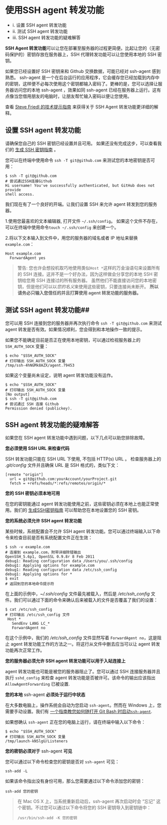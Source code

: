 # 使用SSH agent 转发功能 #

- i.	设置 SSH agent 转发功能
- ii.	测试 SSH agent 转发功能
- iii.	SSH agent 转发功能的疑难解答

**SSH Agent 转发功能**可以让您在部署至服务器的过程更简便。比起让您的（无密码保护的）密钥存放在服务器上，SSH 代理转发功能可以让您使用本地的 SSH 密钥。

如果您已经设置好 SSH 密钥来和 Github 交换数据，可能已经对 ssh-agent 感到熟悉。 ssh-agent 是一个在后台运行的应用程序，它会缓存您已经加载到内存中的密钥，这样便不必每次使用这个密钥都输入密码了。更棒的是，您可以选择让服务器访问您的本地 ssh-agent ，效果如同 ssh-agent 已经在服务器上运行。这有点像当您借用朋友的电脑时，让朋友帮忙输入密码以便让您使用。

查看  [Steve Friedl 的技术提示指南](http://www.unixwiz.net/techtips/ssh-agent-forwarding.html) 来获得关于 SSH Agent 转发功能更详细的解释。

## 设置 SSH agent 转发功能 ##

请确保您自己的 SSH 密钥已经设置并且可用。 如果还没有完成这步，可以查看我们的 [生成 SSH 密钥指南](https://help.github.com/articles/generating-ssh-keys) 。

您可以在终端中使用命令 `ssh -T git@github.com` 来测试您的本地密钥是否可用：

    $ ssh -T git@github.com
    # 尝试通过SSH连接Github
    Hi username! You've successfully authenticated, but GitHub does not provide
    shell access.


我们现在有了一个良好的开端。让我们设置 SSH 来允许 agent 转发到您的服务器。



1.使用您最喜欢的文本编辑器, 打开文件 `~/.ssh/config`。 如果这个文件不存在，可以在终端中使用命令`touch ~/.ssh/config` 来创建一个。


2.将以下文本输入到文件中，用您的服务器的域名或者 IP 地址来替换 `example.com`：
    
    Host example.com
      ForwardAgent yes


> 警告: 您也许会想投机取巧地使用类似`Host *`这样的万金油语句来设置所有的 SSH 连接。这并不是一个好办法，因为这样做会分享您的本地 SSH 密钥给您用 SSH 连接过的所有服务器。 虽然他们不能直接访问您的本地密钥，但是他们可以以*您的名义*来使用这些密钥，只要连接尚未断开。 **所以请务必只输入您信任的并且打算使用 agent 转发功能的服务器。**

## 测试 SSH agent 转发功能##

您可以用 SSH 连接到您的服务器并再次执行命令 `ssh -T git@github.com` 来测试 agent 转发是否有效。如果情况顺利，您会得到和本地操作一致的提示。

如果您不能确定目前是否正在使用本地密钥，可以通过检视服务器上的 `SSH_AUTH_SOCK` 变量：

    $ echo "$SSH_AUTH_SOCK"
    # 打印输出 SSH_AUTH_SOCK 变量
    /tmp/ssh-4hNGMk8AZX/agent.79453

如果这个变量尚未设定，说明 agent 转发功能没有运作。

    $ echo "$SSH_AUTH_SOCK"
    # 打印输出 SSH_AUTH_SOCK 变量
    [No output]
    $ ssh -T git@github.com
    # 尝试通过 SSH 连接 Github
    Permission denied (publickey).

## SSH agent 转发功能的疑难解答 ##

如果您在 SSH agent 转发功能中遇到问题，以下几点可以助您排除故障。

**您必须使用 SSH URL 来检查代码**

SSH 转发功能只能在 SSH URL 下使用, 不包括 HTTP(s) URL 。 检查服务器上的 *.git/config* 文件并且确保 URL 是 SSH 格式的，类似下文：

    [remote "origin"]
      url = git@github.com:yourAccount/yourProject.git
      fetch = +refs/heads/*:refs/remotes/origin/*

**您的 SSH 密钥必须本地可用**

在您的密钥能通过 agent 转发功能使用之前，这些密钥必须在本地上也能正常使用。我们的 [生成SSH密钥指南](https://help.github.com/articles/generating-ssh-keys) 可以帮助您在本地设置您的 SSH 密钥。

**您的系统必须允许 SSH agent 转发功能**

某些时候，系统配置会不允许 SSH agent 转发功能。您可以通过终端输入以下命令来检查目前是否有系统配置文件正在生效：

    $ ssh -v example.com
    # 连接到 example.com，附带详细除错输出
    OpenSSH_5.6p1, OpenSSL 0.9.8r 8 Feb 2011
    debug1: Reading configuration data /Users/you/.ssh/config
    debug1: Applying options for example.com
    debug1: Reading configuration data /etc/ssh_config
    debug1: Applying options for *
    $ exit
    # 返回到您的本地命令提示符

在上面的示例中，*~/.ssh/config* 文件最先被载入，然后是 */etc/ssh_config* 文件。我们可以通过下面的命令来确认后来被载入的文件是否覆盖了我们的设置：

    $ cat /etc/ssh_config
    # 打印输出 /etc/ssh_config 文件
     Host *
       SendEnv LANG LC_*
       ForwardAgent no

在这个示例中，我们的 */etc/ssh_config* 文件显然写着 `ForwardAgent no`，这是阻止 agent 转发功能工作的方法之一。将这行从文件中删去应当可以让 agent 转发功能再次正常工作。

**您的服务器必须允许 SSH agent 转发功能可以用于入站连接上**

agent 转发功能也可能是被您的服务器阻止了。您可以通过 SSH 连接服务器并且执行 `sshd_config` 来检查 agent 转发功能是否被许可。该命令的输出应该指出 `AllowAgentForwarding` 已被设置.

**您的本地** ssh-agent **必须处于运行中状态**

在大多数电脑上，操作系统会自动为您启动 `ssh-agent`。然而在 Windows 上，您需要手动设置。我们有 [一个指南教您如何随打开 Git Bash 时启动`ssh-agent`](https://help.github.com/articles/working-with-ssh-key-passphrases#auto-launching-ssh-agent-on-msysgit).

如果想确认 `ssh-agent` 正在您的电脑上运行，请在终端中输入以下命令：

    $ echo "$SSH_AUTH_SOCK"
    # 打印输出 SSH_AUTH_SOCK 变量
    /tmp/launch-kNSlgU/Listeners

**您的密钥必须对于** ssh-agent **可见**

您可以通过以下命令检查您的密钥是否对 `ssh-agent` 可见：

    ssh-add -L

如果该命令指出没有身份可用，那么您需要通过以下命令添加您的密钥：

    ssh-add 您的密钥

> 在 Mac OS X 上，当系统重新启动后，ssh-agent 再次启动时会 “忘记” 这个密钥。不过您可以通过以下命令将您的 SSH 密钥导入到密钥链中：
> 
>     /usr/bin/ssh-add -K 您的密钥